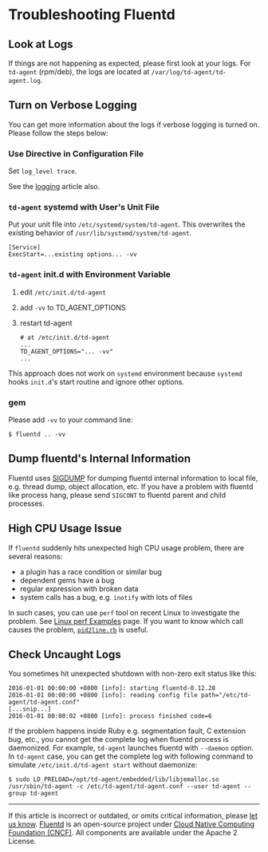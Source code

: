 # Troubleshooting Fluentd


## Look at Logs

If things are not happening as expected, please first look at your logs. For
`td-agent` (rpm/deb), the logs are located at `/var/log/td-agent/td-agent.log`.


## Turn on Verbose Logging

You can get more information about the logs if verbose logging is turned
on. Please follow the steps below:

### Use Directive in Configuration File

Set `log_level trace`.

See the [logging](/deployment/logging.md/#by-config-file) article also.


### `td-agent` systemd with User's Unit File

Put your unit file into `/etc/systemd/system/td-agent`. This overwrites the
existing behavior of `/usr/lib/systemd/system/td-agent`.

```
[Service]
ExecStart=...existing options... -vv
```


### `td-agent` init.d with Environment Variable

1.  edit `/etc/init.d/td-agent`
2.  add `-vv` to TD\_AGENT\_OPTIONS
3.  restart td-agent

    ```
    # at /etc/init.d/td-agent
    ...
    TD_AGENT_OPTIONS="... -vv"
    ...
    ```

This approach does not work on `systemd` environment because `systemd` hooks
`init.d`'s start routine and ignore other options.


### gem

Please add `-vv` to your command line:

```
$ fluentd .. -vv
```


## Dump fluentd's Internal Information

Fluentd uses [SIGDUMP](https://github.com/frsyuki/sigdump) for dumping
fluentd internal information to local file, e.g. thread dump, object
allocation, etc. If you have a problem with fluentd like process
hang, please send `SIGCONT` to fluentd parent and child processes.


## High CPU Usage Issue

If `fluentd` suddenly hits unexpected high CPU usage problem, there are several
reasons:

-   a plugin has a race condition or similar bug
-   dependent gems have a bug
-   regular expression with broken data
-   system calls has a bug, e.g. `inotify` with lots of files

In such cases, you can use `perf` tool on recent Linux to investigate the
problem. See [Linux perf Examples](http://www.brendangregg.com/perf.html) page.
If you want to know which call causes the problem,
[`pid2line.rb`](https://gist.github.com/nurse/0619b6af90df140508c2) is useful.


## Check Uncaught Logs

You sometimes hit unexpected shutdown with non-zero exit status like this:

```
2016-01-01 00:00:00 +0800 [info]: starting fluentd-0.12.28
2016-01-01 00:00:00 +0800 [info]: reading config file path="/etc/td-agent/td-agent.conf"
[...snip...]
2016-01-01 00:00:02 +0800 [info]: process finished code=6
```

If the problem happens inside Ruby e.g. segmentation fault, C extension
bug, etc., you cannot get the complete log when fluentd process is daemonized.
For example, `td-agent` launches fluentd with `--daemon` option. In
`td-agent` case, you can get the complete log with following command to
simulate `/etc/init.d/td-agent start` without daemonize:

```
$ sudo LD_PRELOAD=/opt/td-agent/embedded/lib/libjemalloc.so /usr/sbin/td-agent -c /etc/td-agent/td-agent.conf --user td-agent --group td-agent
```


------------------------------------------------------------------------

If this article is incorrect or outdated, or omits critical information, please [let us know](https://github.com/fluent/fluentd-docs-gitbook/issues?state=open).
[Fluentd](http://www.fluentd.org/) is an open-source project under [Cloud Native Computing Foundation (CNCF)](https://cncf.io/). All components are available under the Apache 2 License.

